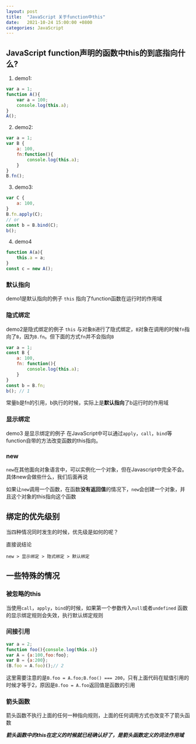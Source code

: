 ```yaml
---
layout: post
title:  "JavaScript 关于function中this"
date:   2021-10-24 15:00:00 +0800
categories: JavaScript
---
```


## JavaScript function声明的函数中this的到底指向什么?

1. demo1:
```js
var a = 1;
function A(){
    var a = 100;
    console.log(this.a);
}
A();
```
2. demo2:
```js
var a = 1;
var B {
    a: 100,
    fn:function(){
        console.log(this.a);
    }
}
B.fn();
```
3. demo3:
```js
var C {
    a: 100,
}
B.fn.apply(C);
// or 
const b = B.bind(C);
b();
```

4. demo4
```js
function A(a){
    this.a = a;
}
const c = new A();
```

### 默认指向

demo1是默认指向的例子
`this` 指向了function函数在运行时的作用域

### 隐式绑定

demo2是隐式绑定的例子
`this` 与对象`B`进行了隐式绑定，`B`对象在调用的时候`fn`指向了`B`，因为`B.fn`。但下面的方式`fn`并不会指向`B`
```js
var a = 1;
const B {
    a: 100,
    fn: function(){
        console.log(this.a);
    }
}
const b = B.fn;
b(); // 1
```
常量b是fn的引用，b执行的时候，实际上是**默认指向**了b运行时的作用域

### 显示绑定

demo3 是显示绑定的例子
在JavaScript中可以通过`apply`，`call`，`bind`等function自带的方法改变函数的this指向。

### new

`new`在其他面向对象语言中，可以实例化一个对象，但在Javascript中完全不会。具体new会做些什么，我们后面再说

如果让`new`调用一个函数，在函数**没有返回值**的情况下，`new`会创建一个对象，并且这个对象的this指向这个函数

## 绑定的优先级别

当四种情况同时发生的时候，优先级是如何的呢？

直接说结论

`new > 显示绑定 > 隐式绑定 > 默认绑定`

## 一些特殊的情况

### 被忽略的this

当使用`call`，`apply`，`bind`的时候，如果第一个参数传入`null`或者`undefined` 函数的显示绑定规则会失效，执行默认绑定规则

### 间接引用

```js
var a = 2;
function foo(){console.log(this.a)}
var A = {a:100,foo:foo};
var B = {a:200};
(B.foo = A.foo)();// 2
```

这里需要注意的是`B.foo = A.foo;B.foo() === 200`，只有上面代码在赋值引用的时候才等于2，原因是`B.foo = A.foo`返回值是函数的引用

### 箭头函数

箭头函数不执行上面的任何一种指向规则，上面的任何调用方式也改变不了箭头函数

***箭头函数中的this在定义的时候就已经确认好了，是箭头函数定义的词法作用域***
